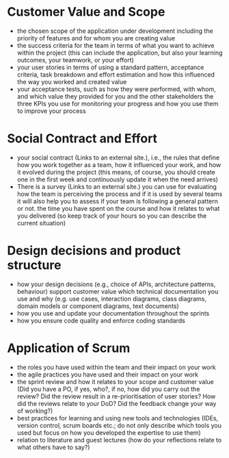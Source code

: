 # Customer Value and Scope

* the chosen scope of the application under development including the priority of features and for whom you are creating value
* the success criteria for the team in terms of what you want to achieve within the project (this can include the application, but also your learning outcomes, your teamwork, or your effort)
* your user stories in terms of using a standard pattern, acceptance criteria, task breakdown and effort estimation and how this influenced the way you worked and created value
* your acceptance tests, such as how they were performed, with whom, and which value they provided for you and the other stakeholders
the three KPIs you use for monitoring your progress and how you use them to improve your process


# Social Contract and Effort

* your social contract (Links to an external site.), i.e., the rules that define how you work together as a team, how it influenced your work, and how it evolved during the project (this means, of course, you should create one in the first week and continuously update it when the need arrives)
* There is a survey (Links to an external site.) you can use for evaluating how the team is perceiving the process and if it is used by several teams it will also help you to assess if your team is following a general pattern or not.
the time you have spent on the course and how it relates to what you delivered (so keep track of your hours so you can describe the current situation)


# Design decisions and product structure

* how your design decisions (e.g., choice of APIs, architecture patterns, behaviour) support customer value
which technical documentation you use and why (e.g. use cases, interaction diagrams, class diagrams, domain models or component diagrams, text documents)
* how you use and update your documentation throughout the sprints
* how you ensure code quality and enforce coding standards


# Application of Scrum

* the roles you have used within the team and their impact on your work
* the agile practices you have used and their impact on your work
* the sprint review and how it relates to your scope and customer value (Did you have a PO, if yes, who?, if no, how did you carry out the review? Did the review result in a re-prioritisation of user stories? How did the reviews relate to your DoD? Did the feedback change your way of working?)
* best practices for learning and using new tools and technologies (IDEs, version control, scrum boards etc.; do not only describe which tools you used but focus on how you developed the expertise to use them)
* relation to literature and guest lectures (how do your reflections relate to what others have to say?)
